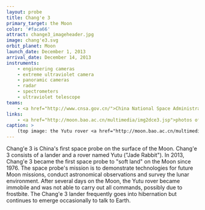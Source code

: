```yaml
---
layout: probe
title: Chang'e 3
primary_target: the Moon
color: '#faca66'
attract: change3_imageheader.jpg
image: chang'e3.svg
orbit_planet: Moon
launch_date: December 1, 2013
arrival_date: December 14, 2013
instruments:
    - engineering cameras
    - extreme ultraviolet camera
    - panoramic cameras
    - radar
    - spectrometers
    - ultraviolet telescope
teams:
    - <a href="http://www.cnsa.gov.cn/">China National Space Administration</a>
links:
    - <a href="http://moon.bao.ac.cn/multimedia/img2dce3.jsp">photos of the Moon</a> from Chang'e 3 and the Yutu rover
caption: >
    (top image: the Yutu rover <a href="http://moon.bao.ac.cn/multimedia/img2dce3.jsp">looks back</a> at the Chang'e 3 lander, Chinese Academy of Sciences)
---
```

Chang'e 3 is China's first space probe on the surface of the Moon. Chang'e 3 consists of a lander and a rover named Yutu ("Jade Rabbit"). In 2013, Chang'e 3 became the first space probe to "soft land" on the Moon since 1976. The space probe's mission is to demonstrate technologies for future Moon missions, conduct astronomical observations and survey the lunar environment. After several days on the Moon, the Yutu rover became immobile and was not able to carry out all commands, possibly due to frostbite. The Chang'e 3 lander frequently goes into hibernation but continues to emerge occasionally to talk to Earth.